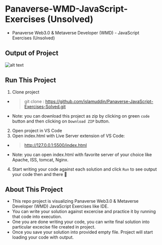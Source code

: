 #  Panaverse-WMD-JavaScript-Exercises (Unsolved)

- Panaverse Web3.0 & Metaverse Developer (WMD) - JavaScript Exercises (Unsolved)
## Output of Project
![alt text](https://i.ibb.co/DCvqD4g/output.png)

## Run This Project
1. Clone project
* > git clone : https://github.com/islamuddin/Panaverse-JavaScript-Exercises-Solved.git
* Note: you can download this project as zip by clicking on green `code` button and then clicking on `Download ZIP` button. 
2. Open project in VS Code
3. Open index.html with Live Server extension of VS Code:
* > http://127.0.0.1:5500/index.html
* Note: you can open index.html with favorite server of your choice like Apache, ISS, tomcat, Nginx. 
4. Start writing your code against each solution and click `Run` to see output your code then and there 🙂

## About This Project
- This repo project is visualizing Panaverse Web3.0 & Metaverse Developer (WMD) JavaScript Exercises like IDE.
- You can write your solution against excercise and practice it by running that code into execution.
- One you are done writing your code, you can write final solution into particular excecise file created in project.
- Once you save your solution into provided empty file. Project will start loading your code with output.
